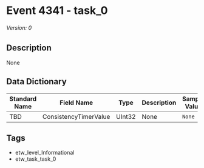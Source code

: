 # Event 4341 - task_0
###### Version: 0

## Description
None

## Data Dictionary
|Standard Name|Field Name|Type|Description|Sample Value|
|---|---|---|---|---|
|TBD|ConsistencyTimerValue|UInt32|None|`None`|

## Tags
* etw_level_Informational
* etw_task_task_0